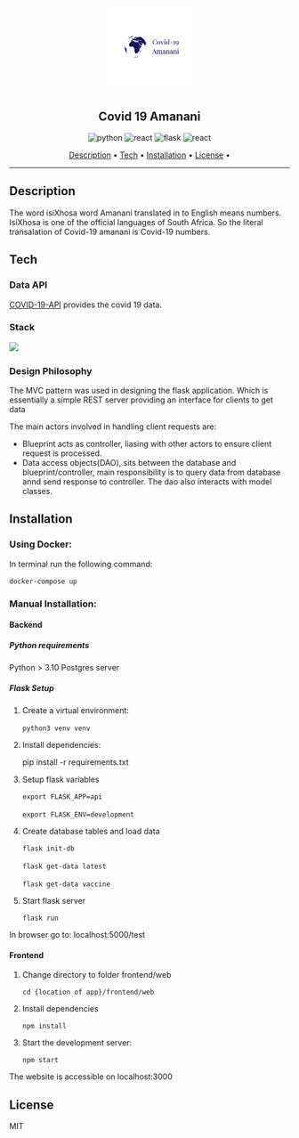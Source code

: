 <p align="center">
	<img src="https://github.com/tawanda-/covid19amanani/blob/master/frontend/web/src/logo.png" alt="logo" width=30%/>
	<h2 align="center">Covid 19 Amanani</h2>
</p>

<p align="center">
	<img src="https://img.shields.io/badge/python-v3.10.5-yellow.svg" alt="python" />
	<img src="https://img.shields.io/badge/react-v18.2.0-blue.svg" alt="react" />
	<img src="https://img.shields.io/badge/flask-v2.1.3-green" alt="flask" />
	<img src="https://img.shields.io/badge/PostgreSQL-v14.2-red.svg" alt="react" />
</p>

<p align="center">
	<a href="#description">Description</a> •
	<a href="#tech">Tech</a> •
	<a href="#installation">Installation</a> •
	<a href="#license">License</a> •
</p>

<hr>

## Description

The word isiXhosa word Amanani translated in to English means numbers. IsiXhosa is one of the official languages of South Africa. So the literal transalation of Covid-19 amanani is Covid-19 numbers.

## Tech

### Data API

[COVID-19-API](https://github.com/M-Media-Group/Covid-19-API) provides the covid 19 data.

### Stack

[![](https://mermaid.ink/img/pako:eNpVz80KwjAMB_BXCTlvL7CDsC_Bm7iBh9VDXOMcbu1os4MM393OiWBO4Z8fIVmwtZoxwc7RdIe6UAZCpc3eWSOl0QmcmFqBM1-BpukCcbzLNpQ1GbUPXs1-IP-AU1nVkB4PH5RvKG-O1kvn2ENBQlfy_Ldj7VOMcGQ3Uq_DJcs6USh3HllhElrNN5oHUajMK9B50iRc6l6sw-RGg-cIaRZbPU37CzZV9BQ-G7_p6w00nEu5)](https://mermaid.live/edit#pako:eNpVz80KwjAMB_BXCTlvL7CDsC_Bm7iBh9VDXOMcbu1os4MM393OiWBO4Z8fIVmwtZoxwc7RdIe6UAZCpc3eWSOl0QmcmFqBM1-BpukCcbzLNpQ1GbUPXs1-IP-AU1nVkB4PH5RvKG-O1kvn2ENBQlfy_Ldj7VOMcGQ3Uq_DJcs6USh3HllhElrNN5oHUajMK9B50iRc6l6sw-RGg-cIaRZbPU37CzZV9BQ-G7_p6w00nEu5)

### Design Philosophy

The MVC pattern was used in designing the flask application. Which is essentially a simple REST server providing an interface for clients to get data

The main actors involved in handling client requests are:
 - Blueprint acts as controller, liasing with other actors to ensure client request is processed.
 - Data access objects(DAO), sits between the database and blueprint/controller, main responsibility is to query data from database annd send response to    controller. The dao also interacts with model classes.

## Installation

### Using Docker:

In terminal run the following command:

    docker-compose up

### Manual Installation:

#### Backend

##### Python requirements

Python > 3.10
Postgres server

##### Flask Setup

1. Create a virtual environment:

    ````python3 venv venv````

2. Install dependencies:

    pip install -r requirements.txt 
    
3. Setup flask variables

    ````
    export FLASK_APP=api
    
    export FLASK_ENV=development
    ````
    
4. Create database tables and load data

    ````
    flask init-db
    
    flask get-data latest
    
    flask get-data vaccine
    ````
    
5. Start flask server

     ````
     flask run
     ````
    
In browser go to: localhost:5000/test
    
#### Frontend

1. Change directory to folder frontend/web

     ````
     cd {location of app}/frontend/web
     ````
     
     
2. Install dependencies

    ````
    npm install
    ````
    
3. Start the development server:
 
     ````
     npm start
     ````

The website is accessible on localhost:3000

## License

MIT
